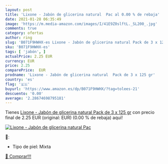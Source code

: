 ```yaml
---
layout: post
title: 'Lixone - Jabón de glicerina natural  Pac al 0.00 % de rebaja'
date: 2021-01-28 06:35:49
image: 'https://m.media-amazon.com/images/I/41E9Z0slftL._SL200_.jpg'
comments: true
category: ofertas
author: ring
slug: 'B071F9HWHX-es Lixone - Jabón de glicerina natural Pack de 3 x 125 gr'
sku: 'B071F9HWHX-es'
tags: [ 'jabón', ]
actualPrice: 2.25 EUR
currency: EUR
price: 2.25
comparePrice:  EUR
prodname: 'Lixone - Jabón de glicerina natural  Pack de 3 x 125 gr'
country: 'es'
flag: '🇪🇸'
buyurl: 'https://www.amazon.es/dp/B071F9HWHX/?tag=tolees-21'
descuento: '0.00'
average: '2.28674698795181'
---
```


Tienes [Lixone - Jabón de glicerina natural  Pack de 3 x 125 gr](https://www.amazon.es/dp/B071F9HWHX/?tag=tolees-21) con precio final de  2.25 EUR (original:  EUR) (0.00 %  de rebaja) aqui!

[![Lixone - Jabón de glicerina natural  Pac](https://m.media-amazon.com/images/I/41E9Z0slftL._SL200_.jpg)](https://www.amazon.es/dp/B071F9HWHX/?tag=tolees-21)

🔎:

- Tipo de piel: Mixta

[🛒 Comprar!!!](https://www.amazon.es/dp/B071F9HWHX/?tag=tolees-21)
